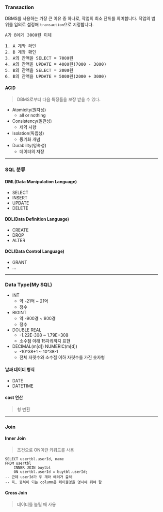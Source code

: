 ### Transaction

DBMS를 사용하는 가장 큰 이유 중 하나로, 작업의 최소 단위를 의미합니다.
작업의 범위를 임의로 설정해 <code>transaction</code>으로 지정합니다.

<pre>
A가 B에게 3000원 이체

1. A 계좌 확인
2. B 계좌 확인
3. A의 잔액을 SELECT = 7000원
4. A의 잔액을 UPDATE = 4000원(7000 - 3000)
5. B의 잔액을 SELECT = 2000원
6. B의 잔액을 UPDATE = 5000원(2000 + 3000)
</pre>

#### ACID
> DBMS로부터 다음 특징들을 보장 받을 수 있다.

- Atomicity(원자성)
  - all or nothing
- Consistency(일관성)
  - 제약 사항
- Isolation(독립성)
  - 동기화 개념
- Durability(영속성)
  - 데이터의 저장

---

### SQL 분류
#### DML(Data Manipulation Language)
- SELECT
- INSERT
- UPDATE
- DELETE

#### DDL(Data Definition Language)
- CREATE
- DROP
- ALTER

#### DCL(Data Control Language)
- GRANT
- ...

---

### Data Type(My SQL)
- INT
  - 약 -21억 ~ 21억
  - 정수
- BIGINT
  - 약 -900경 ~ 900경
  - 정수
- DOUBLE REAL
  - -1.22E-308 ~ 1.79E+308
  - 소수점 아래 15자리까지 표현
- DECIMAL(m[d]) NUMERIC(m[d])
  - -10^38+1 ~ 10^38-1
  - 전체 자릿수와 소수점 이하 자릿수를 가진 숫자형

#### 날짜 데이터 형식
- DATE
- DATETIME

#### cast 연산
> 형 변환

---

### Join

#### Inner Join
> 조건으로 ON이란 키워드를 사용

```MySQL
SELECT usertbl.userId, name
FROM usertbl
	INNER JOIN buytbl
    ON usertbl.userId = buytbl.userId;
-- 근데 userId가 두 개라 에러가 출력
-- 즉, 중복이 되는 column은 테이블명을 명시해 줘야 함
```

#### Cross Join
> 데이터를 늘릴 때 사용